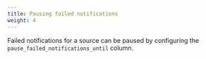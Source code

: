 ```yaml
---
title: Pausing failed notifications
weight: 4
---
```


Failed notifications for a source can be paused by configuring the `pause_failed_notifications_until` column.
